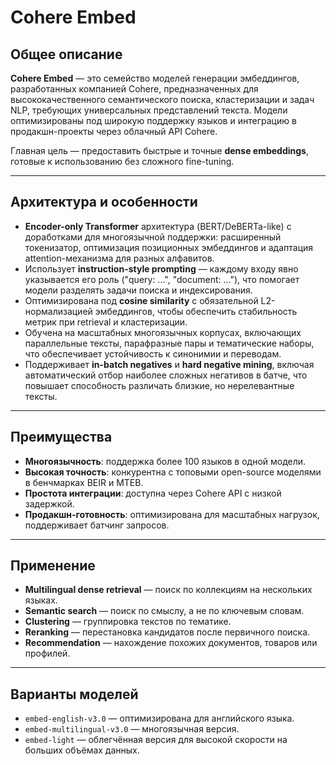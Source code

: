# Cohere Embed&#x20;

## Общее описание

**Cohere Embed** — это семейство моделей генерации эмбеддингов, разработанных компанией Cohere, предназначенных для высококачественного семантического поиска, кластеризации и задач NLP, требующих универсальных представлений текста. Модели оптимизированы под широкую поддержку языков и интеграцию в продакшн-проекты через облачный API Cohere.

Главная цель — предоставить быстрые и точные **dense embeddings**, готовые к использованию без сложного fine-tuning.

---

## Архитектура и особенности

* **Encoder-only Transformer** архитектура (BERT/DeBERTa-like) с доработками для многоязычной поддержки: расширенный токенизатор, оптимизация позиционных эмбеддингов и адаптация attention-механизма для разных алфавитов.
* Использует **instruction-style prompting** — каждому входу явно указывается его роль ("query: ...", "document: ..."), что помогает модели разделять задачи поиска и индексирования.
* Оптимизирована под **cosine similarity** с обязательной L2-нормализацией эмбеддингов, чтобы обеспечить стабильность метрик при retrieval и кластеризации.
* Обучена на масштабных многоязычных корпусах, включающих параллельные тексты, парафразные пары и тематические наборы, что обеспечивает устойчивость к синонимии и переводам.
* Поддерживает **in-batch negatives** и **hard negative mining**, включая автоматический отбор наиболее сложных негативов в батче, что повышает способность различать близкие, но нерелевантные тексты.

---

## Преимущества

* **Многоязычность**: поддержка более 100 языков в одной модели.
* **Высокая точность**: конкурентна с топовыми open-source моделями в бенчмарках BEIR и MTEB.
* **Простота интеграции**: доступна через Cohere API с низкой задержкой.
* **Продакшн-готовность**: оптимизирована для масштабных нагрузок, поддерживает батчинг запросов.

---

## Применение

* **Multilingual dense retrieval** — поиск по коллекциям на нескольких языках.
* **Semantic search** — поиск по смыслу, а не по ключевым словам.
* **Clustering** — группировка текстов по тематике.
* **Reranking** — перестановка кандидатов после первичного поиска.
* **Recommendation** — нахождение похожих документов, товаров или профилей.

---

## Варианты моделей

* `embed-english-v3.0` — оптимизирована для английского языка.
* `embed-multilingual-v3.0` — многоязычная версия.
* `embed-light` — облегчённая версия для высокой скорости на больших объёмах данных.
